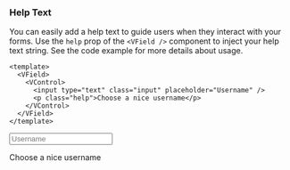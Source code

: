 ### Help Text

You can easily add a help text to guide users when they
interact with your forms. Use the `help` prop of the `<VField />`
component to inject your help text string. See the code example
for more details about usage.

<!--code-->

```vue
<template>
  <VField>
    <VControl>
      <input type="text" class="input" placeholder="Username" />
      <p class="help">Choose a nice username</p>
    </VControl>
  </VField>
</template>
```

<!--/code-->

<!--example-->

<VField>
  <VControl>
    <input
      type="text"
      class="input"
      placeholder="Username"
    />
    <p class="help">Choose a nice username</p>
  </VControl>
</VField>

<!--/example-->
